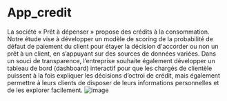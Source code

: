 # App_credit
La société « Prêt à dépenser » propose des crédits à la consommation.  Notre étude vise à développer un modèle de scoring de la probabilité de défaut de paiement du client pour étayer la décision d'accorder ou non un prêt à un client, en s’appuyant sur des sources de données variées.                                                                                                Dans un souci de transparence, l’entreprise souhaite également développer un tableau de bord (dashboard) interactif pour que les chargés de clientèle puissent à la fois expliquer les décisions d’octroi de crédit, mais également permettre à leurs clients de disposer de leurs informations personnelles et de les explorer facilement. 
![image](https://user-images.githubusercontent.com/71134226/113481180-5b24a480-9498-11eb-8106-ec8a8f9c02a7.png)

